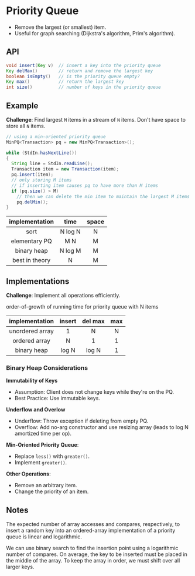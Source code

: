 # Priority Queue

* Remove the largest (or smallest) item.
* Useful for graph searching (Dijkstra's algorithm, Prim's algorithm).

## API

```java
void insert(Key v)  // insert a key into the priority queue
Key delMax()        // return and remove the largest key
boolean isEmpty()   // is the priority queue empty?
Key max()           // return the largest key
int size()          // number of keys in the priority queue
```

## Example

**Challenge**: Find largest `M` items in a stream of `N` items. Don't have space to store all `N` items.

```java
// using a min-oriented priority queue
MinPQ<Transaction> pq = new MinPQ<Transaction>();

while (StdIn.hasNextLine())
{
  String line = StdIn.readLine();
  Transaction item = new Transaction(item);
  pq.insert(item);
  // only storing M items
  // if inserting item causes pq to have more than M items
  if (pq.size() > M)
    // then we can delete the min item to maintain the largest M items
    pq.delMin();
}
```

| implementation  |    time     |     space     |
| :-------------: | :---------: | :-----------: |
|  sort           |   N log N   |   N           |
|  elementary PQ  |   M N       |   M           |
|  binary heap    |   N log M   |   M           |
|  best in theory |   N         |   M           |

## Implementations

**Challenge**: Implement all operations efficiently.

order-of-growth of running time for priority queue with N items

| implementation   |    insert     |     del max   |     max       |
| :--------------: | :-----------: | :-----------: | :-----------: |
|  unordered array |   1           |   N           |   N           |
|  ordered array   |   N           |   1           |   1           |
|  binary heap     |   log N       |   log N       |   1           |

### Binary Heap Considerations

**Immutability of Keys**

* Assumption: Client does not change keys while they're on the PQ.
* Best Practice: Use immutable keys.

**Underflow and Overlow**

* Underflow: Throw exception if deleting from empty PQ.
* Overflow: Add no-arg constructor and use resizing array (leads to log N amortized time per op).

**Min-Oriented Priority Queue**:

* Replace `less()` with `greater()`.
* Implement `greater()`.

**Other Operations**:

* Remove an arbitrary item.
* Change the priority of an item.

## Notes

The expected number of array accesses and compares, respectively, to insert a random key into an ordered-array implementation of a priority queue is linear and logarithmic.

We can use binary search to find the insertion point using a logarithmic number of compares. On average, the key to be inserted must be placed in the middle of the array. To keep the array in order, we must shift over all larger keys.
